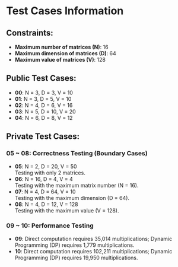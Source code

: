 # Test Cases Information

## Constraints:
- **Maximum number of matrices (N)**: 16
- **Maximum dimension of matrices (D)**: 64
- **Maximum value of matrices (V)**: 128

## Public Test Cases:
- **00**: N = 3, D = 3, V = 10
- **01**: N = 3, D = 5, V = 10
- **02**: N = 4, D = 6, V = 16
- **03**: N = 5, D = 10, V = 20
- **04**: N = 6, D = 8, V = 12

## Private Test Cases:
### 05 ~ 08: Correctness Testing (Boundary Cases)
- **05**: N = 2, D = 20, V = 50  
  Testing with only 2 matrices.
- **06**: N = 16, D = 4, V = 4  
  Testing with the maximum matrix number (N = 16).
- **07**: N = 4, D = 64, V = 10  
  Testing with the maximum dimension (D = 64).
- **08**: N = 4, D = 12, V = 128  
  Testing with the maximum value (V = 128).

### 09 ~ 10: Performance Testing
- **09**: Direct computation requires 35,014 multiplications; Dynamic Programming (DP) requires 1,779 multiplications.
- **10**: Direct computation requires 102,211 multiplications; Dynamic Programming (DP) requires 19,950 multiplications.

